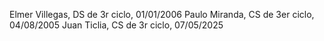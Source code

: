 Elmer Villegas, DS de 3r ciclo, 01/01/2006
Paulo Miranda, CS de 3er ciclo, 04/08/2005
Juan Ticlia, CS de 3r ciclo, 07/05/2025
